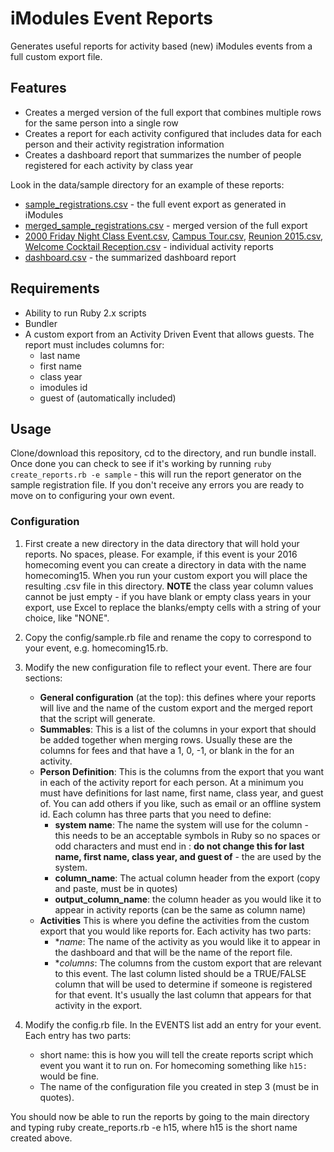 # iModules Event Reports

Generates useful reports for activity based (new) iModules events from a full custom export file.

## Features

- Creates a merged version of the full export that combines multiple rows for the same person into a single row
- Creates a report for each activity configured that includes data for each person and their activity registration information
- Creates a dashboard report that summarizes the number of people registered for each activity by class year

Look in the data/sample directory for an example of these reports:

- [sample_registrations.csv](https://github.com/mustardbear/imodules-event-reports/blob/master/data/sample/sample_registrations.csv) - the full event export as generated in iModules
- [merged_sample_registrations.csv](https://github.com/mustardbear/imodules-event-reports/blob/master/data/sample/merged_sample_registrations.csv) - merged version of the full export
- [2000 Friday Night Class Event.csv](https://github.com/mustardbear/imodules-event-reports/blob/master/data/sample/2000%20Friday%20Night%20Class%20Event.csv), [Campus Tour.csv](https://github.com/mustardbear/imodules-event-reports/blob/master/data/sample/Campus%20Tour.csv), [Reunion 2015.csv](https://github.com/mustardbear/imodules-event-reports/blob/master/data/sample/Reunion%202015.csv), [Welcome Cocktail Reception.csv](https://github.com/mustardbear/imodules-event-reports/blob/master/data/sample/Welcome%20Cocktail%20Reception.csv) - individual activity reports
- [dashboard.csv](https://github.com/mustardbear/imodules-event-reports/blob/master/data/sample/dashboard.csv) - the summarized dashboard report

## Requirements

- Ability to run Ruby 2.x scripts
- Bundler
- A custom export from an Activity Driven Event that allows guests. The report must includes columns for:
   - last name
   - first name
   - class year
   - imodules id
   - guest of (automatically included)

## Usage

Clone/download this repository, cd to the directory, and run bundle install. Once done you can check to see if it's working by running `ruby create_reports.rb -e sample` - this will run the report generator on the sample registration file. If you don't receive any errors you are ready to move on to configuring your own event.

### Configuration

1. First create a new directory in the data directory that will hold your reports. No spaces, please. For example, if this event is your 2016 homecoming event you can create a directory in data with the name homecoming15. When you run your custom export you will place the resulting .csv file in this directory. **NOTE** the class year column values cannot be just empty - if you have blank or empty class years in your export, use Excel to replace the blanks/empty cells with a string of your choice, like "NONE".

2. Copy the config/sample.rb file and rename the copy to correspond to your event, e.g. homecoming15.rb.

3. Modify the new configuration file to reflect your event. There are four sections:

   - **General configuration** (at the top): this defines where your reports will live and the name of the custom export and the merged report that the script will generate.
   - **Summables**: This is a list of the columns in your export that should be added together when merging rows. Usually these are the columns for fees and that have a 1, 0, -1, or blank in the for an activity.
   - **Person Definition**: This is the columns from the export that you want in each of the activity report for each person. At a minimum you must have definitions for last name, first name, class year, and guest of. You can add others if you like, such as email or an offline system id. Each column has three parts that you need to define:
      - **system name**: The name the system will use for the column - this needs to be an acceptable symbols in Ruby so no spaces or odd characters and must end in : **do not change this for last name, first name, class year, and guest of** - the are used by the system.
      - **column_name**: The actual column header from the export (copy and paste, must be in quotes)
      - **output_column_name**: the column header as you would like it to appear in activity reports (can be the same as column name)
   - **Activities** This is where you define the activities from the custom export that you would like reports for. Each activity has two parts:
      - **name*: The name of the activity as you would like it to appear in the dashboard and that will be the name of the report file.
      - **columns*: The columns from the custom export that are relevant to this event. The last column listed should be a TRUE/FALSE column that will be used to determine if someone is registered for that event. It's usually the last column that appears for that activity in the export.
      
4. Modify the config.rb file. In the EVENTS list add an entry for your event. Each entry has two parts:
   - short name: this is how you will tell the create reports script which event you want it to run on. For homecoming something like `h15:` would be fine.
   - The name of the configuration file you created in step 3 (must be in quotes).
   
You should now be able to run the reports by going to the main directory and typing ruby create_reports.rb -e h15, where h15 is the short name created above.
